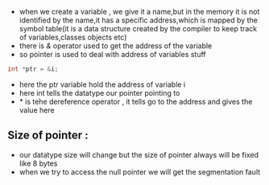 - when we create a variable , we give it a name,but in the memory it is not identified by the name,it has a specific address,which is mapped by the symbol table(it is a data structure created by the compiler to keep track of variables,classes objects etc)
- there is *&* operator used to get the address of the variable 
- so pointer is used to deal with address of variables stuff
```cpp
int *ptr = &i;
```
- here the ptr variable hold the address of variable i
- here int tells the datatype our pointer pointing to
- \* is tehe dereference operator , it tells go to the address and gives the value here
## Size of pointer : 
- our datatype size will change but the size of pointer always will be fixed like 8 bytes
- when we try to access the null pointer we will get the segmentation fault



